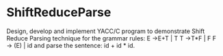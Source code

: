 # ShiftReduceParse
 Design, develop and implement YACC/C program to demonstrate Shift Reduce Parsing technique
for the grammar rules:
E →E+T | T
T →T*F | F
F → (E) | id 
and parse the sentence: id + id * id.

